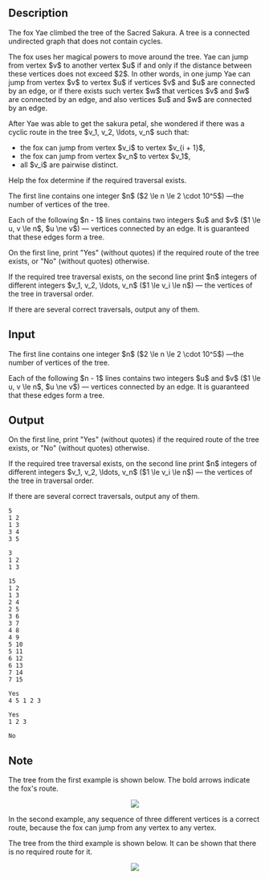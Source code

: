 ## Description

<div><p>The fox Yae climbed the <span class="tex-font-style-it">tree</span> of the Sacred Sakura. A tree is a connected undirected graph that does not contain cycles.</p><p>The fox uses her magical powers to move around the tree. Yae can jump from vertex $v$ to another vertex $u$ if and only if the distance between these vertices does not exceed $2$. In other words, in one jump Yae can jump from vertex $v$ to vertex $u$ if vertices $v$ and $u$ are connected by an edge, or if there exists such vertex $w$ that vertices $v$ and $w$ are connected by an edge, and also vertices $u$ and $w$ are connected by an edge.</p><p>After Yae was able to get the sakura petal, she wondered if there was a <span class="tex-font-style-bf">cyclic</span> route in the tree $v_1, v_2, \ldots, v_n$ such that:</p><ul> <li> the fox can jump from vertex $v_i$ to vertex $v_{i + 1}$, </li><li> the fox can jump from vertex $v_n$ to vertex $v_1$, </li><li> all $v_i$ are pairwise distinct. </li></ul><p>Help the fox determine if the required traversal exists.</p></div><div class="input-specification"><p>The first line contains one integer $n$ ($2 \le n \le 2 \cdot 10^5$)&nbsp;—the number of vertices of the tree.</p><p>Each of the following $n - 1$ lines contains two integers $u$ and $v$ ($1 \le u, v \le n$, $u \ne v$)&nbsp;— vertices connected by an edge. It is guaranteed that these edges form a tree.</p></div><div class="output-specification"><p>On the first line, print "<span class="tex-font-style-tt">Yes</span>" (without quotes) if the required route of the tree exists, or "<span class="tex-font-style-tt">No</span>" (without quotes) otherwise.</p><p>If the required tree traversal exists, on the second line print $n$ integers of different integers $v_1, v_2, \ldots, v_n$ ($1 \le v_i \le n$)&nbsp;— the vertices of the tree in traversal order.</p><p>If there are several correct traversals, output any of them.</p></div>

## Input

<p>The first line contains one integer $n$ ($2 \le n \le 2 \cdot 10^5$)&nbsp;—the number of vertices of the tree.</p><p>Each of the following $n - 1$ lines contains two integers $u$ and $v$ ($1 \le u, v \le n$, $u \ne v$)&nbsp;— vertices connected by an edge. It is guaranteed that these edges form a tree.</p>

## Output

<p>On the first line, print "<span class="tex-font-style-tt">Yes</span>" (without quotes) if the required route of the tree exists, or "<span class="tex-font-style-tt">No</span>" (without quotes) otherwise.</p><p>If the required tree traversal exists, on the second line print $n$ integers of different integers $v_1, v_2, \ldots, v_n$ ($1 \le v_i \le n$)&nbsp;— the vertices of the tree in traversal order.</p><p>If there are several correct traversals, output any of them.</p>





```input1
5
1 2
1 3
3 4
3 5
```




```input2
3
1 2
1 3
```




```input3
15
1 2
1 3
2 4
2 5
3 6
3 7
4 8
4 9
5 10
5 11
6 12
6 13
7 14
7 15
```




```output1
Yes
4 5 1 2 3
```




```output2
Yes
1 2 3
```




```output3
No
```



## Note

<p>The tree from the first example is shown below. The bold arrows indicate the fox's route.</p><center> <img class="tex-graphics" src="file://LhpCUasS.png" style="max-width: 100.0%;max-height: 100.0%;"> </center><p>In the second example, any sequence of three different vertices is a correct route, because the fox can jump from any vertex to any vertex.</p><p>The tree from the third example is shown below. It can be shown that there is no required route for it.</p><center> <img class="tex-graphics" src="file://ZLeAElrg.png" style="max-width: 100.0%;max-height: 100.0%;"> </center>
